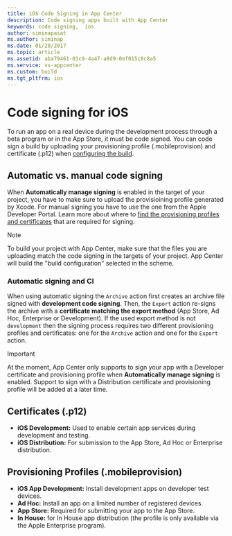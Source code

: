 ```yaml
---
title: iOS Code Signing in App Center
description: Code signing apps built with App Center
keywords: code signing,  ios
author: siminapasat
ms.author: siminap
ms.date: 01/20/2017
ms.topic: article
ms.assetid: aba79461-01c9-4a47-a8d9-0ef015c8c8a5
ms.service: vs-appcenter
ms.custom: build
ms.tgt_pltfrm: ios
---
```


# Code signing for iOS

To run an app on a real device during the development process through a beta program or in the App Store, it must be code signed. You can code sign a build by uploading your provisioning profile (.mobileprovision) and certificate (.p12) when [configuring the build](first-build.md).

## Automatic vs. manual code signing
When **Automatically manage signing** is enabled in the target of your project, you have to make sure to upload the provisioining profile generated by Xcode. For manual signing you have to use the one from the Apple Developer Portal. Learn more about where to [find the provisioning profiles and certificates](~/build/ios/uploading-signing-files.md) that are required for signing.

>[!NOTE]
>To build your project with App Center, make sure that the files you are uploading match the code signing in the targets of your project. App Center will build the "build configuration" selected in the scheme.

### Automatic signing and CI
When using automatic signing the `Archive` action first creates an archive file signed with **development code signing**. Then, the `Export` action re-signs the archive with a **certificate matching the export method** (App Store, Ad Hoc, Enterprise or Development). If the used export method is not `development` then the signing process requires two different provisioning profiles and certificates: one for the `Archive` action and one for the `Export` action.

>[!IMPORTANT]
>At the moment, App Center only supports to sign your app with a Developer certificate and provisioning profile when **Automatically manage signing** is enabled. Support to sign with a Distribution certificate and provisioning profile will be added at a later time.

## Certificates (.p12)
- **iOS Development:** Used to enable certain app services during development and testing.
- **iOS Distribution:** For submission to the App Store, Ad Hoc or Enterprise distribution.

## Provisioning Profiles (.mobileprovision)
- **iOS App Development:** Install development apps on developer test devices.
- **Ad Hoc:** Install an app on a limited number of registered devices.
- **App Store:** Required for submitting your app to the App Store.
- **In House:** for In House app distribution (the profile is only available via the Apple Enterprise program).